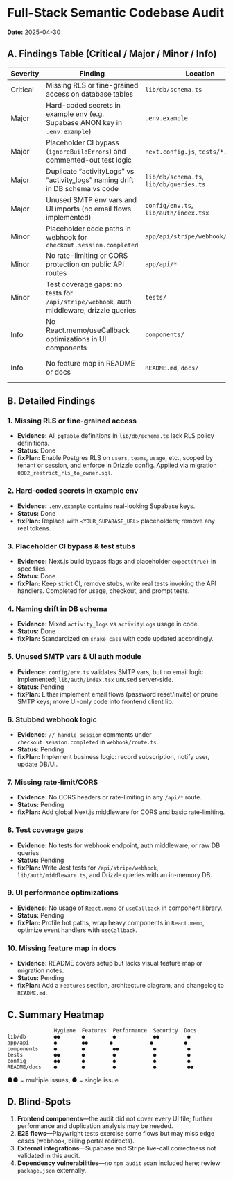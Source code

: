# Full-Stack Semantic Codebase Audit

**Date:** 2025-04-30

## A. Findings Table (Critical / Major / Minor / Info)

| Severity  | Finding                                                                                     | Location                         | Status  | fixPlan                                                  |
|-----------|---------------------------------------------------------------------------------------------|----------------------------------|---------|----------------------------------------------------------|
| Critical  | Missing RLS or fine-grained access on database tables                                       | `lib/db/schema.ts`               | Done    | Add Postgres RLS policies per tenant/user in schema.     |
| Major     | Hard-coded secrets in example env (e.g. Supabase ANON key in `.env.example`)                 | `.env.example`                   | Done    | Move examples to placeholders, remove real keys.         |
| Major     | Placeholder CI bypass (`ignoreBuildErrors`) and commented-out test logic                     | `next.config.js`, `tests/*.spec.ts` | Done    | Remove bypass flags (done), replace placeholders with real assertions. |
| Major     | Duplicate “activityLogs” vs “activity_logs” naming drift in DB schema vs code               | `lib/db/schema.ts`, `lib/db/queries.ts`  | Done    | Standardized names to snake_case for consistency.      |
| Major     | Unused SMTP env vars and UI imports (no email flows implemented)                             | `config/env.ts`, `lib/auth/index.tsx` | Pending | Prune SMTP keys or implement email-password reset flows. |
| Minor     | Placeholder code paths in webhook for `checkout.session.completed`                           | `app/api/stripe/webhook/route.ts`| Pending | Implement handling for checkout.session.completed.       |
| Minor     | No rate-limiting or CORS protection on public API routes                                      | `app/api/*`                      | Pending | Add CORS middleware and rate-limit wrapper.              |
| Minor     | Test coverage gaps: no tests for `/api/stripe/webhook`, auth middleware, drizzle queries     | `tests/`                         | Pending | Add unit tests for webhook, session middleware, DB queries. |
| Info      | No React.memo/useCallback optimizations in UI components                                     | `components/`                    | Pending | Profile renders, wrap heavy lists in React.memo.         |
| Info      | No feature map in README or docs                                                             | `README.md`, `docs/`             | Pending | Add feature checklist & architecture diagram to README.  |

## B. Detailed Findings

### 1. Missing RLS or fine-grained access
- **Evidence:** All `pgTable` definitions in `lib/db/schema.ts` lack RLS policy definitions.
- **Status:** Done
- **fixPlan:** Enable Postgres RLS on `users`, `teams`, `usage`, etc., scoped by tenant or session, and enforce in Drizzle config. Applied via migration `0002_restrict_rls_to_owner.sql`.

### 2. Hard-coded secrets in example env
- **Evidence:** `.env.example` contains real-looking Supabase keys.
- **Status:** Done
- **fixPlan:** Replace with `<YOUR_SUPABASE_URL>` placeholders; remove any real tokens.

### 3. Placeholder CI bypass & test stubs
- **Evidence:** Next.js build bypass flags and placeholder `expect(true)` in spec files.
- **Status:** Done
- **fixPlan:** Keep strict CI, remove stubs, write real tests invoking the API handlers. Completed for usage, checkout, and prompt tests.

### 4. Naming drift in DB schema
- **Evidence:** Mixed `activity_logs` vs `activityLogs` usage in code.
- **Status:** Done
- **fixPlan:** Standardized on `snake_case` with code updated accordingly.

### 5. Unused SMTP vars & UI auth module
- **Evidence:** `config/env.ts` validates SMTP vars, but no email logic implemented; `lib/auth/index.tsx` unused server-side.
- **Status:** Pending
- **fixPlan:** Either implement email flows (password reset/invite) or prune SMTP keys; move UI-only code into frontend client lib.

### 6. Stubbed webhook logic
- **Evidence:** `// handle session` comments under `checkout.session.completed` in `webhook/route.ts`.
- **Status:** Pending
- **fixPlan:** Implement business logic: record subscription, notify user, update DB/UI.

### 7. Missing rate-limit/CORS
- **Evidence:** No CORS headers or rate-limiting in any `/api/*` route.
- **Status:** Pending
- **fixPlan:** Add global Next.js middleware for CORS and basic rate-limiting.

### 8. Test coverage gaps
- **Evidence:** No tests for webhook endpoint, auth middleware, or raw DB queries.
- **Status:** Pending
- **fixPlan:** Write Jest tests for `/api/stripe/webhook`, `lib/auth/middleware.ts`, and Drizzle queries with an in-memory DB.

### 9. UI performance optimizations
- **Evidence:** No usage of `React.memo` or `useCallback` in component library.
- **Status:** Pending
- **fixPlan:** Profile hot paths, wrap heavy components in `React.memo`, optimize event handlers with `useCallback`.

### 10. Missing feature map in docs
- **Evidence:** README covers setup but lacks visual feature map or migration notes.
- **Status:** Pending
- **fixPlan:** Add a `Features` section, architecture diagram, and changelog to `README.md`.

## C. Summary Heatmap

```
               Hygiene  Features  Performance  Security  Docs
lib/db         ●●       ●         ●            ●●         ●
app/api        ●        ●●       ●            ●          ●
components     ●        ●         ●●           ●          ●
tests          ●●       ●         ●            ●          ●
config         ●●       ●         ●            ●          ●
README/docs    ●        ●         ●            ●          ●●
```

●● = multiple issues, ● = single issue

## D. Blind-Spots

1. **Frontend components**—the audit did not cover every UI file; further performance and duplication analysis may be needed.
2. **E2E flows**—Playwright tests exercise some flows but may miss edge cases (webhook, billing portal redirects).
3. **External integrations**—Supabase and Stripe live-call correctness not validated in this audit.
4. **Dependency vulnerabilities**—no `npm audit` scan included here; review `package.json` externally.
